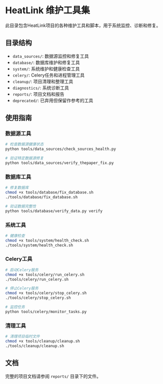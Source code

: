# HeatLink 维护工具集

此目录包含HeatLink项目的各种维护工具和脚本，用于系统监控、诊断和修复。

## 目录结构

- `data_sources/`: 数据源监控和修复工具
- `database/`: 数据库维护和修复工具
- `system/`: 系统维护和健康检查工具
- `celery/`: Celery任务和进程管理工具
- `cleanup/`: 项目清理和整理工具
- `diagnostics/`: 系统诊断工具
- `reports/`: 项目文档和报告
- `deprecated/`: 已弃用但保留作参考的工具

## 使用指南

### 数据源工具

```bash
# 检查数据源健康状态
python tools/data_sources/check_sources_health.py

# 验证特定数据源修复
python tools/data_sources/verify_thepaper_fix.py
```

### 数据库工具

```bash
# 修复数据库
chmod +x tools/database/fix_database.sh
./tools/database/fix_database.sh

# 验证数据完整性
python tools/database/verify_data.py verify
```

### 系统工具

```bash
# 健康检查
chmod +x tools/system/health_check.sh
./tools/system/health_check.sh
```

### Celery工具

```bash
# 启动Celery服务
chmod +x tools/celery/run_celery.sh
./tools/celery/run_celery.sh

# 停止Celery服务
chmod +x tools/celery/stop_celery.sh
./tools/celery/stop_celery.sh

# 监控任务
python tools/celery/monitor_tasks.py
```

### 清理工具

```bash
# 清理项目临时文件
chmod +x tools/cleanup/cleanup.sh
./tools/cleanup/cleanup.sh
```

## 文档

完整的项目文档请参阅 `reports/` 目录下的文件。
